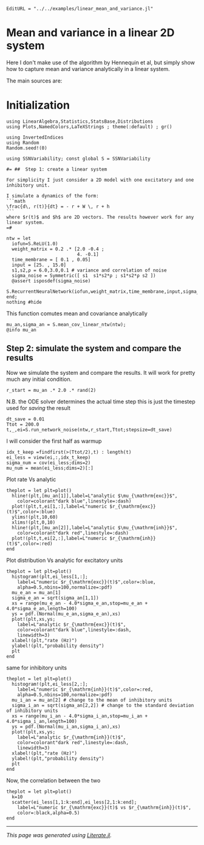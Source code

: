 ```@meta
EditURL = "../../examples/linear_mean_and_variance.jl"
```

# Mean and variance in a linear 2D system

Here I don't make use of the algorithm by Hennequin et al, but simply show how to capture
mean and variance analytically in a linear system.

The main sources are:

# Initialization

````@example linear_mean_and_variance
using LinearAlgebra,Statistics,StatsBase,Distributions
using Plots,NamedColors,LaTeXStrings ; theme(:default) ; gr()

using InvertedIndices
using Random
Random.seed!(0)

using SSNVariability; const global S = SSNVariability

#= ##  Step 1: create a linear system

For simplicity I just consider a 2D model with one excitatory and one
inhibitory unit.

I simulate a dynamics of the form:
```math
\frac{d\, r(t)}{dt} = - r + W \, r + h
```
where $r(t)$ and $h$ are 2D vectors. The results however work for any linear system.
=#

ntw = let
  iofun=S.ReLU(1.0)
  weight_matrix = 0.2 .* [2.0 -0.4 ;
                          4. -0.1]
  time_membrane = [ 0.1 , 0.05]
  input = [25. , 15.0]
  s1,s2,ρ = 6.0,3.0,0.1 # variance and correlation of noise
  sigma_noise = Symmetric([ s1  s1*s2*ρ ; s1*s2*ρ s2 ])
  @assert isposdef(sigma_noise)
  S.RecurrentNeuralNetwork(iofun,weight_matrix,time_membrane,input,sigma_noise)
end;
nothing #hide
````

This function comutes mean and covariance analytically

````@example linear_mean_and_variance
mu_an,sigma_an = S.mean_cov_linear_ntw(ntw);
@info mu_an
````

## Step 2: simulate the system and compare the results
Now we simulate the system and compare the results.
It will work for pretty much any initial condition.

````@example linear_mean_and_variance
r_start = mu_an .* 2.0 .* rand(2)
````

N.B. the ODE solver determines the actual time step
this is just the timestep used for *saving* the result

````@example linear_mean_and_variance
dt_save = 0.01
Ttot = 200.0
t,_,ei=S.run_network_noise(ntw,r_start,Ttot;stepsize=dt_save)
````

I will consider the first half as warmup

````@example linear_mean_and_variance
idx_t_keep =findfirst(>(Ttot/2),t) : length(t)
ei_less = view(ei,:,idx_t_keep)
sigma_num = cov(ei_less;dims=2)
mu_num = mean(ei_less;dims=2)[:]
````

Plot rate Vs analytic

````@example linear_mean_and_variance
theplot = let plt=plot()
  hline!(plt,[mu_an[1]],label=L"analytic $\mu_{\mathrm{exc}}$",
    color=colorant"dark blue",linestyle=:dash)
  plot!(plt,t,ei[1,:],label=L"numeric $r_{\mathrm{exc}}(t)$",color=:blue)
  ylims!(plt,10,60)
  xlims!(plt,0,10)
  hline!(plt,[mu_an[2]],label=L"analytic $\mu_{\mathrm{inh}}$",
    color=colorant"dark red",linestyle=:dash)
  plot!(plt,t,ei[2,:],label=L"numeric $r_{\mathrm{inh}}(t)$",color=:red)
end
````

Plot distribution Vs analytic for excitatory units

````@example linear_mean_and_variance
theplot = let plt=plot()
  histogram!(plt,ei_less[1,:];
    label=L"numeric $r_{\mathrm{exc}}(t)$",color=:blue,
    alpha=0.5,nbins=100,normalize=:pdf)
  mu_e_an = mu_an[1]
  sigma_e_an = sqrt(sigma_an[1,1])
  xs = range(mu_e_an - 4.0*sigma_e_an,stop=mu_e_an + 4.0*sigma_e_an,length=100)
  ys = pdf.(Normal(mu_e_an,sigma_e_an),xs)
  plot!(plt,xs,ys;
    label=L"analytic $r_{\mathrm{exc}}(t)$",
    color=colorant"dark blue",linestyle=:dash,
    linewidth=3)
  xlabel!(plt,"rate (Hz)")
  ylabel!(plt,"probability density")
  plt
end
````

same for inhibitory units

````@example linear_mean_and_variance
theplot = let plt=plot()
  histogram!(plt,ei_less[2,:];
    label=L"numeric $r_{\mathrm{inh}}(t)$",color=:red,
    alpha=0.5,nbins=100,normalize=:pdf)
  mu_i_an = mu_an[2] # change to the mean of inhibitory units
  sigma_i_an = sqrt(sigma_an[2,2]) # change to the standard deviation of inhibitory units
  xs = range(mu_i_an - 4.0*sigma_i_an,stop=mu_i_an + 4.0*sigma_i_an,length=100)
  ys = pdf.(Normal(mu_i_an,sigma_i_an),xs)
  plot!(plt,xs,ys;
    label=L"analytic $r_{\mathrm{inh}}(t)$",
    color=colorant"dark red",linestyle=:dash,
    linewidth=3)
  xlabel!(plt,"rate (Hz)")
  ylabel!(plt,"probability density")
  plt
end
````

Now, the correlation between the two

````@example linear_mean_and_variance
theplot = let plt=plot()
  k=10
  scatter(ei_less[1,1:k:end],ei_less[2,1:k:end];
    label=L"numeric $r_{\mathrm{exc}}(t)$ vs $r_{\mathrm{inh}}(t)$",
    color=:black,alpha=0.5)
end
````

---

*This page was generated using [Literate.jl](https://github.com/fredrikekre/Literate.jl).*


